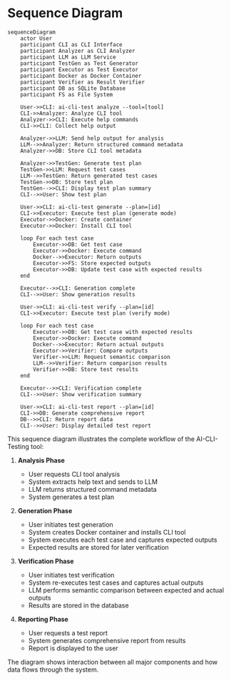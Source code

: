 # Sequence Diagram

```mermaid
sequenceDiagram
    actor User
    participant CLI as CLI Interface
    participant Analyzer as CLI Analyzer
    participant LLM as LLM Service
    participant TestGen as Test Generator
    participant Executor as Test Executor
    participant Docker as Docker Container
    participant Verifier as Result Verifier
    participant DB as SQLite Database
    participant FS as File System
    
    User->>CLI: ai-cli-test analyze --tool=[tool]
    CLI->>Analyzer: Analyze CLI tool
    Analyzer->>CLI: Execute help commands
    CLI->>CLI: Collect help output
    
    Analyzer->>LLM: Send help output for analysis
    LLM-->>Analyzer: Return structured command metadata
    Analyzer->>DB: Store CLI tool metadata
    
    Analyzer->>TestGen: Generate test plan
    TestGen->>LLM: Request test cases
    LLM-->>TestGen: Return generated test cases
    TestGen->>DB: Store test plan
    TestGen-->>CLI: Display test plan summary
    CLI-->>User: Show test plan
    
    User->>CLI: ai-cli-test generate --plan=[id]
    CLI->>Executor: Execute test plan (generate mode)
    Executor->>Docker: Create container
    Executor->>Docker: Install CLI tool
    
    loop For each test case
        Executor->>DB: Get test case
        Executor->>Docker: Execute command
        Docker-->>Executor: Return outputs
        Executor->>FS: Store expected outputs
        Executor->>DB: Update test case with expected results
    end
    
    Executor-->>CLI: Generation complete
    CLI-->>User: Show generation results
    
    User->>CLI: ai-cli-test verify --plan=[id]
    CLI->>Executor: Execute test plan (verify mode)
    
    loop For each test case
        Executor->>DB: Get test case with expected results
        Executor->>Docker: Execute command
        Docker-->>Executor: Return actual outputs
        Executor->>Verifier: Compare outputs
        Verifier->>LLM: Request semantic comparison
        LLM-->>Verifier: Return comparison results
        Verifier->>DB: Store test results
    end
    
    Executor-->>CLI: Verification complete
    CLI-->>User: Show verification summary
    
    User->>CLI: ai-cli-test report --plan=[id]
    CLI->>DB: Generate comprehensive report
    DB-->>CLI: Return report data
    CLI-->>User: Display detailed test report
```

This sequence diagram illustrates the complete workflow of the AI-CLI-Testing tool:

1. **Analysis Phase**
   - User requests CLI tool analysis
   - System extracts help text and sends to LLM
   - LLM returns structured command metadata
   - System generates a test plan

2. **Generation Phase**
   - User initiates test generation
   - System creates Docker container and installs CLI tool
   - System executes each test case and captures expected outputs
   - Expected results are stored for later verification

3. **Verification Phase**
   - User initiates test verification
   - System re-executes test cases and captures actual outputs
   - LLM performs semantic comparison between expected and actual outputs
   - Results are stored in the database

4. **Reporting Phase**
   - User requests a test report
   - System generates comprehensive report from results
   - Report is displayed to the user

The diagram shows interaction between all major components and how data flows through the system.